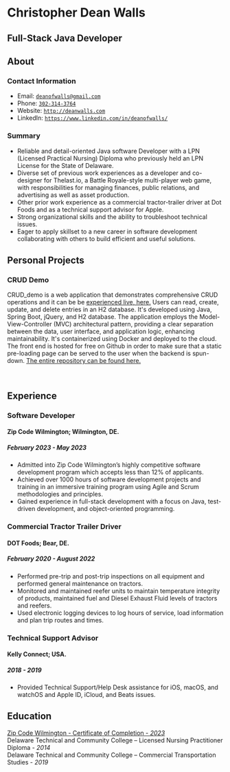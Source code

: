 <!-- <script src="http://code.jquery.com/jquery-1.4.2.min.js"></script> <script> var x = document.getElementsByClassName("site-footer-credits"); setTimeout(() => { x[0].remove(); }, 10); </script> -->

<div class="header-bar"></div>


 <link rel="stylesheet" type="text/css" media="all" href="./style.css" />
 <script>
    function downloadAsPDF() {
        // Assuming the PDF file is named 'sample.pdf' and resides in the same directory as your README.md
        window.location.href = 'resume.pdf';
    }
</script>
<meta property="og:title" content="Dean-Walls-Public-Portfolio" />


<!-- <button onclick="downloadAsPDF()">Download Resume As PDF</button> -->


# Christopher Dean Walls

## Full-Stack Java Developer

## About

### Contact Information

* Email: [`deanofwalls@gmail.com`](mailto:deanofwalls@gmail.com)
* Phone: [`302-314-3764`](tel:+1-302-314-3764)
* Website: [`http://deanwalls.com`](http://deanwalls.com)
* LinkedIn: [`https://www.linkedin.com/in/deanofwalls/`](https://www.linkedin.com/in/deanofwalls/)

### Summary

* Reliable and detail-oriented Java software Developer with a LPN (Licensed Practical Nursing) Diploma who previously held an LPN License for the State of Delaware. 
* Diverse set of previous work experiences as a developer and co-designer for Thelast.io, a Battle Royale-style multi-player web game, with responsibilities for managing finances, public relations, and advertising as well as asset production. 
* Other prior work experience as a commercial tractor-trailer driver at Dot Foods and as a technical support advisor for Apple. 
* Strong organizational skills and the ability to troubleshoot technical issues. 
* Eager to apply skillset to a new career in software development collaborating with others to build efficient and useful solutions.

## Personal Projects

### CRUD Demo
  CRUD_demo is a web application that demonstrates comprehensive CRUD operations and it can be be [experienced live, here.](http://crud_demo.deanwalls.com) Users can read, create, update, and delete entries in an H2 database. It's developed using Java, Spring Boot, jQuery, and H2 database. The application employs the Model-View-Controller (MVC) architectural pattern, providing a clear separation between the data, user interface, and application logic, enhancing maintainability. It's containerized using Docker and deployed to the cloud. The front end is hosted for free on Github in order to make sure that a static pre-loading page can be served to the user when the backend is spun-down. [The entire repository can be found here.](https://github.com/deanOfWalls/CRUD_demo)

<div style="page-break-before: always;"></div>
<br class="print-only">

## Experience

### Software Developer

#### Zip Code Wilmington; Wilmington, DE.

##### February 2023 - May 2023

* Admitted into Zip Code Wilmington’s highly competitive software development program which accepts less than 12% of applicants.
* Achieved over 1000 hours of software development projects and training in an immersive training program using Agile and Scrum methodologies and principles.
* Gained experience in full-stack development with a focus on Java, test-driven development, and object-oriented programming.

### Commercial Tractor Trailer Driver

#### DOT Foods; Bear, DE.

##### February 2020 - August 2022

* Performed pre-trip and post-trip inspections on all equipment and performed general maintenance on tractors.
* Monitored and maintained reefer units to maintain temperature integrity of products, maintained fuel and Diesel Exhaust Fluid levels of tractors and reefers.
* Used electronic logging devices to log hours of service, load information and plan trip routes and times.

### Technical Support Advisor

#### Kelly Connect; USA.

##### 2018 - 2019

* Provided Technical Support/Help Desk assistance for iOS, macOS, and watchOS and Apple ID, iCloud, and Beats issues.


## Education
 [Zip Code Wilmington - Certificate of Completion - *2023*](zipcode.pdf)<br>
 Delaware Technical and Community College – Licensed Nursing Practitioner  Diploma - *2014*<br>
 Delaware Technical and Community College – Commercial Transportation Studies - *2019*



